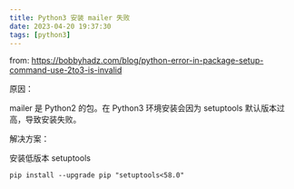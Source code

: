 ```yaml
---
title: Python3 安装 mailer 失败
date: 2023-04-20 19:37:30
tags: [python3]
---
```




from: https://bobbyhadz.com/blog/python-error-in-package-setup-command-use-2to3-is-invalid



原因：

mailer 是 Python2 的包。在 Python3 环境安装会因为 setuptools 默认版本过高，导致安装失败。

解决方案：

安装低版本 setuptools

```
pip install --upgrade pip "setuptools<58.0"
```

